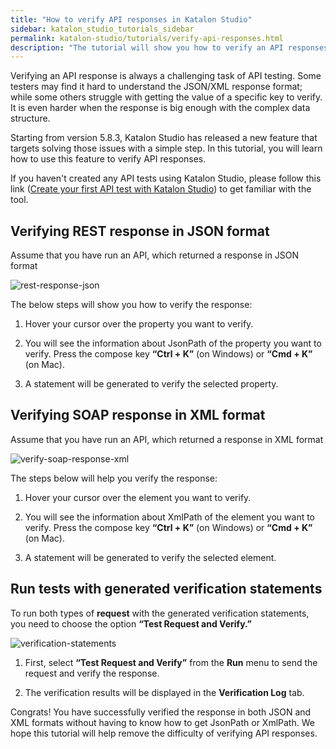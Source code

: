 ```yaml
---
title: "How to verify API responses in Katalon Studio"
sidebar: katalon_studio_tutorials_sidebar
permalink: katalon-studio/tutorials/verify-api-responses.html
description: "The tutorial will show you how to verify an API responses with a simple step"
---
```


Verifying an API response is always a challenging task of API testing. Some testers may find it hard to understand the JSON/XML response format; while some others struggle with getting the value of a specific key to verify. It is even harder when the response is big enough with the complex data structure.

Starting from version 5.8.3, Katalon Studio has released a new feature that targets solving those issues with a simple step. In this tutorial, you will learn how to use this feature to verify API responses.

If you haven't created any API tests using Katalon Studio, please follow this link ([Create your first API test with Katalon Studio](https://docs.katalon.com/katalon-studio/tutorials/create_first_api_test_katalon_studio.html)) to get familiar with the tool.

## Verifying REST response in JSON format ##

Assume that you have run an API, which returned a response in JSON format

![rest-response-json](../../images/katalon-studio/tutorials/verify-api-responses/REST%20response%20in%20JSON.png)

The below steps will show you how to verify the response:
      
1. Hover your cursor over the property you want to verify.

2. You will see the information about JsonPath of the property you want to verify. Press the compose key **“Ctrl + K”** (on Windows) or **“Cmd + K”** (on Mac).

3. A statement will be generated to verify the selected property.

## Verifying SOAP response in XML format ##

Assume that you have run an API, which returned a response in XML format

![verify-soap-response-xml](../../images/katalon-studio/tutorials/verify-api-responses/SOAP%20response%20in%20XML.png)

The steps below will help you verify the response:

1. Hover your cursor over the element you want to verify.

2. You will see the information about XmlPath of the element you want to verify. Press the compose key **“Ctrl + K”** (on Windows) or **“Cmd + K”** (on Mac).

3. A statement will be generated to verify the selected element.

## Run tests with generated verification statements ##

To run both types of **request** with the generated verification statements, you need to choose the option **“Test Request and Verify.”**

![verification-statements](../../images/katalon-studio/tutorials/verify-api-responses/Verification%20statements.png)

1. First, select **“Test Request and Verify”** from the **Run** menu to send the request and verify the response.

2. The verification results will be displayed in the **Verification Log** tab.

Congrats! You have successfully verified the response in both JSON and XML formats without having to know how to get JsonPath or XmlPath. We hope this tutorial will help remove the difficulty of verifying API responses.
